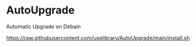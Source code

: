 # AutoUpgrade
Automatic Upgrade on Debain

https://raw.githubusercontent.com/uselibrary/AutoUpgrade/main/install.sh